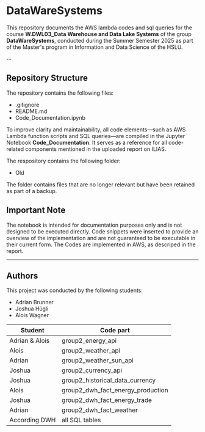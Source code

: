 # DataWareSystems

This repository documents the AWS lambda codes and sql queries for the course **W.DWL03_Data Warehouse and Data Lake Systems** of the group **DataWareSystems**, conducted during the Summer Semester 2025 as part of the Master's program in Information and Data Science of the HSLU.

--
## Repository Structure
The repository contains the following files:
  - .gitignore
  - README.md
  - Code_Documentation.ipynb
    
To improve clarity and maintainability, all code elements—such as AWS Lambda function scripts and SQL queries—are compiled in the Jupyter Notebook **Code_Documentation**. It serves as a reference for all code-related components mentioned in the uploaded report on ILIAS.

The respository contains the following folder:
  - Old

The folder contains files that are no longer relevant but have been retained as part of a backup.


## Important Note
The notebook is intended for documentation purposes only and is not designed to be executed directly. Code snippets were inserted to provide an overview of the implementation and are not guaranteed to be executable in their current form. The Codes are implemented in AWS, as descriped in the report.

---

## Authors

This project was conducted by the following students:

- Adrian Brunner
- Joshua Hügli
- Alois Wagner

| Student | Code part                             |
|---------|----------------------------------------|
| Adrian & Alois | group2_energy_api              |
| Alois   | group2_weather_api                    |
| Adrian  | group2_weather_sun_api                |
| Joshua  | group2_currency_api                   |
| Joshua  | group2_historical_data_currency       |
| Alois   | group2_dwh_fact_energy_production     |
| Joshua  | group2_dwh_fact_energy_trade          |
| Adrian  | group2_dwh_fact_weather               |
| According DWH | all SQL tables                  |

